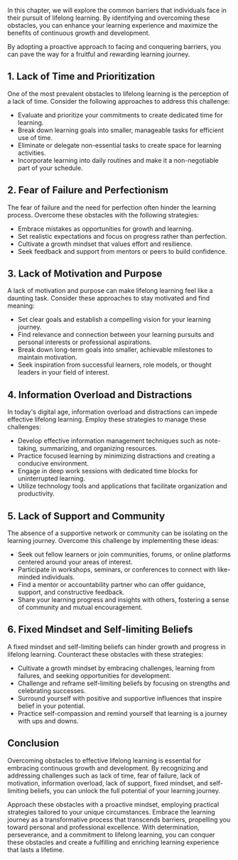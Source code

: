 
In this chapter, we will explore the common barriers that individuals face in their pursuit of lifelong learning. By identifying and overcoming these obstacles, you can enhance your learning experience and maximize the benefits of continuous growth and development.

By adopting a proactive approach to facing and conquering barriers, you can pave the way for a fruitful and rewarding learning journey.

**1. Lack of Time and Prioritization**
--------------------------------------

One of the most prevalent obstacles to lifelong learning is the perception of a lack of time. Consider the following approaches to address this challenge:

* Evaluate and prioritize your commitments to create dedicated time for learning.
* Break down learning goals into smaller, manageable tasks for efficient use of time.
* Eliminate or delegate non-essential tasks to create space for learning activities.
* Incorporate learning into daily routines and make it a non-negotiable part of your schedule.

**2. Fear of Failure and Perfectionism**
----------------------------------------

The fear of failure and the need for perfection often hinder the learning process. Overcome these obstacles with the following strategies:

* Embrace mistakes as opportunities for growth and learning.
* Set realistic expectations and focus on progress rather than perfection.
* Cultivate a growth mindset that values effort and resilience.
* Seek feedback and support from mentors or peers to build confidence.

**3. Lack of Motivation and Purpose**
-------------------------------------

A lack of motivation and purpose can make lifelong learning feel like a daunting task. Consider these approaches to stay motivated and find meaning:

* Set clear goals and establish a compelling vision for your learning journey.
* Find relevance and connection between your learning pursuits and personal interests or professional aspirations.
* Break down long-term goals into smaller, achievable milestones to maintain motivation.
* Seek inspiration from successful learners, role models, or thought leaders in your field of interest.

**4. Information Overload and Distractions**
--------------------------------------------

In today's digital age, information overload and distractions can impede effective lifelong learning. Employ these strategies to manage these challenges:

* Develop effective information management techniques such as note-taking, summarizing, and organizing resources.
* Practice focused learning by minimizing distractions and creating a conducive environment.
* Engage in deep work sessions with dedicated time blocks for uninterrupted learning.
* Utilize technology tools and applications that facilitate organization and productivity.

**5. Lack of Support and Community**
------------------------------------

The absence of a supportive network or community can be isolating on the learning journey. Overcome this challenge by implementing these ideas:

* Seek out fellow learners or join communities, forums, or online platforms centered around your areas of interest.
* Participate in workshops, seminars, or conferences to connect with like-minded individuals.
* Find a mentor or accountability partner who can offer guidance, support, and constructive feedback.
* Share your learning progress and insights with others, fostering a sense of community and mutual encouragement.

**6. Fixed Mindset and Self-limiting Beliefs**
----------------------------------------------

A fixed mindset and self-limiting beliefs can hinder growth and progress in lifelong learning. Counteract these obstacles with these strategies:

* Cultivate a growth mindset by embracing challenges, learning from failures, and seeking opportunities for development.
* Challenge and reframe self-limiting beliefs by focusing on strengths and celebrating successes.
* Surround yourself with positive and supportive influences that inspire belief in your potential.
* Practice self-compassion and remind yourself that learning is a journey with ups and downs.

**Conclusion**
--------------

Overcoming obstacles to effective lifelong learning is essential for embracing continuous growth and development. By recognizing and addressing challenges such as lack of time, fear of failure, lack of motivation, information overload, lack of support, fixed mindset, and self-limiting beliefs, you can unlock the full potential of your learning journey.

Approach these obstacles with a proactive mindset, employing practical strategies tailored to your unique circumstances. Embrace the learning journey as a transformative process that transcends barriers, propelling you toward personal and professional excellence. With determination, perseverance, and a commitment to lifelong learning, you can conquer these obstacles and create a fulfilling and enriching learning experience that lasts a lifetime.
